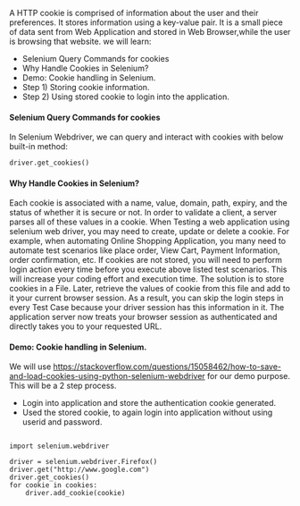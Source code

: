A HTTP cookie is comprised of information about the user and their preferences.
It stores information using a key-value pair.
It is a small piece of data sent from Web Application and stored in Web Browser,while the user is browsing that website.
we will learn:
- Selenium Query Commands for cookies 
- Why Handle Cookies in Selenium? 
- Demo: Cookie handling in Selenium. 
- Step 1) Storing cookie information. 
- Step 2) Using stored cookie to login into the application. 
#### Selenium Query Commands for cookies
In Selenium Webdriver, we can query and interact with cookies with below built-in method:
```python
driver.get_cookies()
```
#### Why Handle Cookies in Selenium?
Each cookie is associated with a name, value, domain, path, expiry, and the status of whether it is secure or not. In order to validate a client, a server parses all of these values in a cookie. 
When Testing a web application using selenium web driver, you may need to create, update or delete a cookie. 
For example, when automating Online Shopping Application, you many need to automate test scenarios like place order, View Cart, Payment Information, order confirmation, etc. 
If cookies are not stored, you will need to perform login action every time before you execute above listed test scenarios. This will increase your coding effort and execution time. 
The solution is to store cookies in a File. Later, retrieve the values of cookie from this file and add to it your current browser session. As a result, you can skip the login steps in every Test Case because your driver session has this information in it. 
The application server now treats your browser session as authenticated and directly takes you to your requested URL.
#### Demo: Cookie handling in Selenium.
We will use <https://stackoverflow.com/questions/15058462/how-to-save-and-load-cookies-using-python-selenium-webdriver> for our demo purpose. 
This will be a 2 step process. 
- Login into application and store the authentication cookie generated. 
-  Used the stored cookie, to again login into application without using userid and password. 
```$python

import selenium.webdriver 

driver = selenium.webdriver.Firefox()
driver.get("http://www.google.com")
driver.get_cookies()
for cookie in cookies:
    driver.add_cookie(cookie)
```
